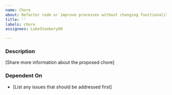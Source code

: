 ```yaml
---
name: Chore
about: Refactor code or improve processes without changing functionality
title: ''
labels: chore
assignees: LukeStanbery89

---
```


### Description
[Share more information about the proposed chore]

### Dependent On
- [List any issues that should be addressed first]
